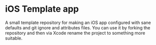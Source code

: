# iOS Template app

A small template repository for making an iOS app configured with sane defaults and git ignore and attributes files. You can use it by forking the repository and then via Xcode rename the project to something more suitable.
